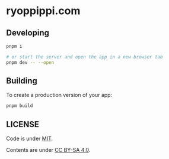 # ryoppippi.com

## Developing

```bash
pnpm i

# or start the server and open the app in a new browser tab
pnpm dev -- --open
```

## Building

To create a production version of your app:

```bash
pnpm build
```

## LICENSE

Code is under [MIT](./LICENSE).

Contents are under [CC BY-SA 4.0](./LICENSE.content).
